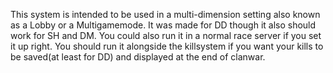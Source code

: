 This system is intended to be used in a multi-dimension setting also known as a Lobby or a Multigamemode. It was made for DD though it also should work for SH and DM.
You could also run it in a normal race server if you set it up right.
You should run it alongside the killsystem if you want your kills to be saved(at least for DD) and displayed at the end of clanwar.
